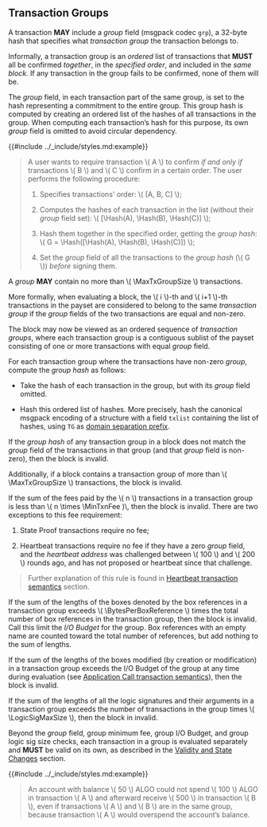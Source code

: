 $$
\newcommand \Hash {\mathrm{Hash}}
\newcommand \MaxTxGroupSize {GT_\max}
\newcommand \MinTxnFee {T_{\Fee,\min}}
\newcommand \BytesPerBoxReference {\Box_{\mathrm{IO}}}
\newcommand \LogicSigMaxSize {\LogicSig_\max}
$$

## Transaction Groups

A transaction **MAY** include a _group_ field (msgpack codec `grp`), a 32-byte hash
that specifies what _transaction group_ the transaction belongs to.

Informally, a transaction group is an _ordered_ list of transactions that **MUST**
all be confirmed _together_, in the _specified order_, and included in the _same
block_. If any transaction in the group fails to be confirmed, none of them will
be.

The _group_ field, in each transaction part of the same group, is set to the hash
representing a commitment to the entire group. This group hash is computed by creating
an ordered list of the hashes of all transactions in the group. When computing each
transaction’s hash for this purpose, its own _group_ field is omitted to avoid circular
dependency.

{{#include ../_include/styles.md:example}}
> A user wants to require transaction \\( A \\) to confirm _if and only if_ transactions
> \\( B \\) and \\( C \\) confirm in a certain order. The user performs the following
> procedure:
>
> 1. Specifies transactions' order: \\( [A, B, C] \\);
>
> 1. Computes the hashes of each transaction in the list (without their _group_
> field set): \\( [\Hash(A), \Hash(B), \Hash(C)] \\);
>
> 1. Hash them together in the specified order, getting the _group hash_: \\( G = \Hash([\Hash(A), \Hash(B), \Hash(C)]) \\);
>
> 1. Set the _group_ field of all the transactions to the _group hash_ (\\( G \\))
> _before_ signing them.

A _group_ **MAY** contain no more than \\( \MaxTxGroupSize \\) transactions.

More formally, when evaluating a block, the \\( i \\)-th and \\( i+1 \\)-th transactions
in the payset are considered to belong to the same _transaction group_ if the _group_
fields of the two transactions are equal and non-zero.

The block may now be viewed as an ordered sequence of _transaction groups_, where
each transaction group is a contiguous sublist of the payset consisting of one or
more transactions with equal _group_ field.

For each transaction group where the transactions have non-zero _group_, compute
the _group hash_ as follows:

- Take the hash of each transaction in the group, but with its _group_ field omitted.

- Hash this ordered list of hashes. More precisely, hash the canonical msgpack encoding
of a structure with a field `txlist` containing the list of hashes, using `TG` as
[domain separation prefix](../crypto/crypto-domain-separators.md).

If the _group hash_ of any transaction group in a block does not match the _group_
field of the transactions in that group (and that _group_ field is non-zero), then
the block is invalid.

Additionally, if a block contains a transaction group of more than \\( \MaxTxGroupSize \\)
transactions, the block is invalid.

If the sum of the fees paid by the \\( n \\) transactions in a transaction group
is less than \\( n \times \MinTxnFee )\\, then the block is invalid. There are two
exceptions to this fee requirement:

1. State Proof transactions require no fee;

1. Heartbeat transactions require no fee if they have a zero _group_ field, and
the _heartbeat address_ was challenged between \\( 100 \\) and \\( 200 \\) rounds
ago, and has not proposed or heartbeat since that challenge. 

> Further explanation of this rule is found in [Heartbeat transaction semantics]()
> section.

If the sum of the lengths of the boxes denoted by the box references in a transaction
group exceeds \\( \BytesPerBoxReference \\) times the total number of box references
in the transaction group, then the block is invalid. Call this limit the _I/O Budget_
for the group. Box references with an empty name are counted toward the total number
of references, but add nothing to the sum of lengths.

If the sum of the lengths of the boxes modified (by creation or modification) in
a transaction group exceeds the I/O Budget of the group at any time during evaluation
(see [Application Call transaction semantics]()), then the block is invalid.

If the sum of the lengths of all the logic signatures and their arguments in a transaction
group exceeds the number of transactions in the group times \\( \LogicSigMaxSize \\),
then the block in invalid.

Beyond the _group_ field, group minimum fee, group I/O Budget, and group logic sig
size checks, each transaction in a group is evaluated separately and **MUST** be
valid on its own, as described in the [Validity and State Changes]() section.

{{#include ../_include/styles.md:example}}
> An account with balance \\( 50 \\) ALGO could not spend \\( 100 \\) ALGO in transaction
> \\( A \\) and afterward receive \\( 500 \\) in transaction \\( B \\), even if
> transactions \\( A \\) and \\( B \\) are in the same group, because transaction
> \\( A \\) would overspend the account’s balance.